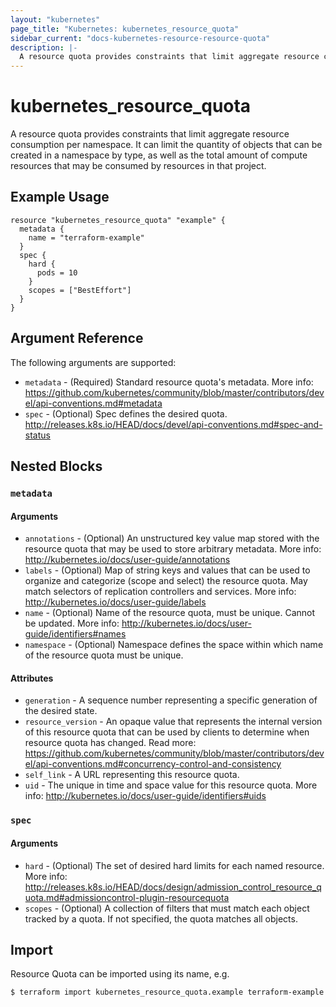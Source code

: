 ```yaml
---
layout: "kubernetes"
page_title: "Kubernetes: kubernetes_resource_quota"
sidebar_current: "docs-kubernetes-resource-resource-quota"
description: |-
  A resource quota provides constraints that limit aggregate resource consumption per namespace. It can limit the quantity of objects that can be created in a namespace by type, as well as the total amount of compute resources that may be consumed by resources in that project.
---
```


# kubernetes_resource_quota

A resource quota provides constraints that limit aggregate resource consumption per namespace. It can limit the quantity of objects that can be created in a namespace by type, as well as the total amount of compute resources that may be consumed by resources in that project.


## Example Usage

```hcl
resource "kubernetes_resource_quota" "example" {
  metadata {
    name = "terraform-example"
  }
  spec {
    hard {
      pods = 10
    }
    scopes = ["BestEffort"]
  }
}
```

## Argument Reference

The following arguments are supported:

* `metadata` - (Required) Standard resource quota's metadata. More info: https://github.com/kubernetes/community/blob/master/contributors/devel/api-conventions.md#metadata
* `spec` - (Optional) Spec defines the desired quota. http://releases.k8s.io/HEAD/docs/devel/api-conventions.md#spec-and-status

## Nested Blocks

### `metadata`

#### Arguments

* `annotations` - (Optional) An unstructured key value map stored with the resource quota that may be used to store arbitrary metadata. More info: http://kubernetes.io/docs/user-guide/annotations
* `labels` - (Optional) Map of string keys and values that can be used to organize and categorize (scope and select) the resource quota. May match selectors of replication controllers and services. More info: http://kubernetes.io/docs/user-guide/labels
* `name` - (Optional) Name of the resource quota, must be unique. Cannot be updated. More info: http://kubernetes.io/docs/user-guide/identifiers#names
* `namespace` - (Optional) Namespace defines the space within which name of the resource quota must be unique.

#### Attributes


* `generation` - A sequence number representing a specific generation of the desired state.
* `resource_version` - An opaque value that represents the internal version of this resource quota that can be used by clients to determine when resource quota has changed. Read more: https://github.com/kubernetes/community/blob/master/contributors/devel/api-conventions.md#concurrency-control-and-consistency
* `self_link` - A URL representing this resource quota.
* `uid` - The unique in time and space value for this resource quota. More info: http://kubernetes.io/docs/user-guide/identifiers#uids

### `spec`

#### Arguments

* `hard` - (Optional) The set of desired hard limits for each named resource. More info: http://releases.k8s.io/HEAD/docs/design/admission_control_resource_quota.md#admissioncontrol-plugin-resourcequota
* `scopes` - (Optional) A collection of filters that must match each object tracked by a quota. If not specified, the quota matches all objects.

## Import

Resource Quota can be imported using its name, e.g.

```
$ terraform import kubernetes_resource_quota.example terraform-example
```